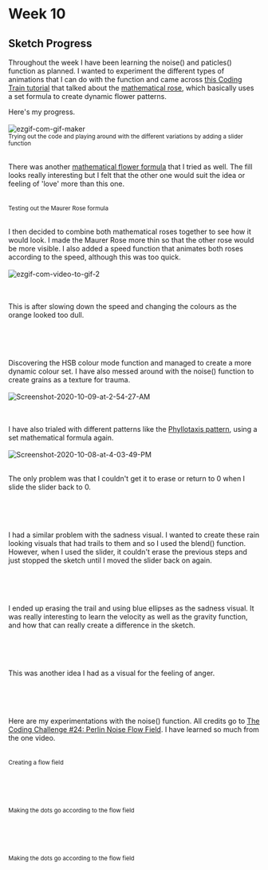 # Week 10
## Sketch Progress

Throughout the week I have been learning the noise() and paticles() function as planned. I wanted to experiment the different types of animations that I can do with the function and came across [this Coding Train tutorial](https://www.youtube.com/watch?v=f5QBExMNB1I&t=369s) that talked about the [mathematical rose](https://en.wikipedia.org/wiki/Rose_(mathematics)), which basically uses a set formula to create dynamic flower patterns.

Here's my progress.
<br /> <br /> 
<img src="https://i.ibb.co/xMLSVh1/ezgif-com-gif-maker.gif" alt="ezgif-com-gif-maker" border="0"><br /> 
<sub> Trying out the code and playing around with the different variations by adding a slider function </sub>
<br /> <br /> 

There was another [mathematical flower formula](https://en.wikipedia.org/wiki/Maurer_rose) that I tried as well. The fill looks really interesting but I felt that the other one would suit the idea or feeling of 'love' more than this one.
<br /> <br /> 
             <br /> 
<sub> Testing out the Maurer Rose formula </sub>
<br /> <br /> 

I then decided to combine both mathematical roses together to see how it would look. I made the Maurer Rose more thin so that the other rose would be more visible. I also added a speed function that animates both roses according to the speed, although this was too quick.
<br /> <br /> 
 <img src="https://i.ibb.co/rQ65xcc/ezgif-com-video-to-gif-2.gif" alt="ezgif-com-video-to-gif-2" border="0">                   
<br /> <br /> 

This is after slowing down the speed and changing the colours as the orange looked too dull.
<br /> <br /> 
                      
<br /> <br /> 

Discovering the HSB colour mode function and managed to create a more dynamic colour set. I have also messed around with the noise() function to create grains as a texture for trauma.
<br /> <br /> 
<img src="https://i.ibb.co/nR97Z9S/Screenshot-2020-10-09-at-2-54-27-AM.png" alt="Screenshot-2020-10-09-at-2-54-27-AM" border="0">                      
<br /> <br /> 

I have also trialed with different patterns like the [Phyllotaxis pattern](http://algorithmicbotany.org/papers/abop/abop-ch4.pdf), using a set mathematical formula again.
<br /> <br /> 
<img src="https://i.ibb.co/mN2cS6X/Screenshot-2020-10-08-at-4-03-49-PM.png" alt="Screenshot-2020-10-08-at-4-03-49-PM" border="0">
<br /> <br /> 

The only problem was that I couldn't get it to erase or return to 0 when I slide the slider back to 0. 
<br /> <br /> 

<br /> <br /> 


I had a similar problem with the sadness visual. I wanted to create these rain looking visuals that had trails to them and so I used the blend() function. However, when I used the slider, it couldn't erase the previous steps and just stopped the sketch until I moved the slider back on again.
<br /> <br /> 

<br /> <br /> 

I ended up erasing the trail and using blue ellipses as the sadness visual. It was really interesting to learn the velocity as well as the gravity function, and how that can really create a difference in the sketch.
<br /> <br /> 

<br /> <br /> 


This was another idea I had as a visual for the feeling of anger.
<br /> <br /> 

<br /> <br /> 

Here are my experimentations with the noise() function. All credits go to [The Coding Challenge #24: Perlin Noise Flow Field](https://www.youtube.com/watch?v=BjoM9oKOAKY). I have learned so much from the one video. 
<br /> <br /> 
              <br /> 
<sub> Creating a flow field </sub>
<br /> <br /> 

<br /> <br /> 
              <br /> 
<sub> Making the dots go according to the flow field </sub>
<br /> <br /> 

<br /> <br /> 
              <br /> 
<sub> Making the dots go according to the flow field </sub>
<br /> <br /> 
